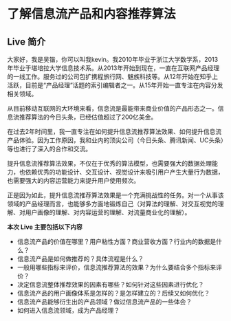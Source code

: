 # 了解信息流产品和内容推荐算法 #
## Live 简介 ##
大家好，我是吴锴，你可以叫我kevin。我2010年毕业于浙江大学数学系，2013年毕业于堪培拉大学信息技术系。从2013年开始到现在，一直在互联网产品经理的一线工作。服务过的公司包扩携程旅行网、魅族科技等。从12年开始在知乎上活跃，目前是“产品经理”话题的索引编辑者之一。从15年开始一直专注在内容分发相关领域。

从目前移动互联网的大环境来看，信息流是最能带来商业价值的产品形态之一。信息流推荐算法的今日头条，已经估值超过了200亿美金。

在过去2年时间里，我一直专注在如何提升信息流推荐算法效果、如何提升信息流产品体验。因为工作原因，我和业内的顶尖公司（今日头条、腾讯新闻、UC头条）等也进行了深入的合作和交流。

提升信息流推荐算法效果，不仅在于优秀的算法模型，也需要强大的数据处理能力，也依赖优秀的功能设计、交互设计、视觉设计来吸引用户产生大量行为数据，也需要强大的内容运营能力来提升用户使用频次。

正是因为如此，提升信息流推荐算法效果是一个充满挑战性的任务。对一个从事该领域的产品经理而言，也能够多方面地锻炼自己（对算法的理解、对交互视觉的理解、对用户画像的理解、对内容运营的理解、对流量商业化的理解）。

**本次 Live 主要包括以下内容**

- 信息流产品的价值在哪里？用户粘性方面？商业营收方面？行业内的数据是什么？
- 信息流产品是如何做推荐的？具体流程是什么？
- 一般用哪些指标来评价，信息流推荐算法的效果？为什么要结合多个指标来评价？
- 决定信息流整体推荐效果的因素有哪些？如何针对这些因素进行优化？
- 信息流产品的用户画像体系是怎样的？是怎样建立的？后续又如何优化？
- 信息流产品能够衍生出的产品领域？做过信息流产品的一些体会？
- 如何进入信息流领域，成为产品经理？